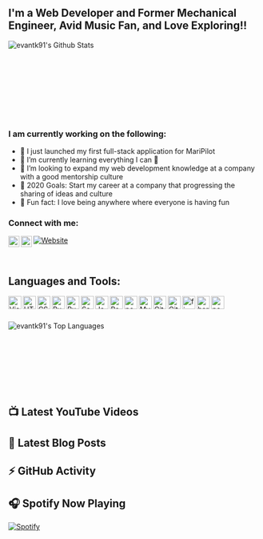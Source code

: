 ## I'm a  Web Developer and Former Mechanical Engineer, Avid Music Fan, and Love Exploring!!

<img align="left" alt="evantk91's Github Stats" src="https://github-readme-stats.vercel.app/api?username=evantk91&show_icons=true&hide_border=false&count_private=true&theme=vue" />

<br />
<br />
<br />
<br />
<br />
<br />
<br />
<br />
<br />

### I am currently working on the following:

- 🍤 I just launched my first full-stack application for MariPilot
- 🌱 I’m currently learning everything I can 🤣
- 💼 I’m looking to expand my web development knowledge at a company with a good mentorship culture
- 🥅 2020 Goals: Start my career at a company that progressing the sharing of ideas and culture
- 🙌 Fun fact: I love being anywhere where everyone is having fun

### Connect with me:

[<img align="left" alt="evantk91 | YouTube" width="22px" src="https://cdn.jsdelivr.net/npm/simple-icons@v3/icons/youtube.svg" />][youtube]
[<img align="left" alt="evantk91 | LinkedIn" width="22px" src="https://cdn.jsdelivr.net/npm/simple-icons@v3/icons/linkedin.svg" />][linkedin]
[![Website](https://img.shields.io/website?down_message=offline&label=evan-greer.co&up_message=online&url=https%3A%2F%2Fwww.evan-greer.co%2F)][website]

<br />

## Languages and Tools:

<img align="left" alt="Visual Studio Code" width="26px" src="https://cdn.jsdelivr.net/npm/simple-icons@3.3.0/icons/visualstudio.svg" />
<img align="left" alt="HTML5" width="26px" src="https://cdn.jsdelivr.net/npm/simple-icons@3.3.0/icons/html5.svg" />
<img align="left" alt="CSS3" width="26px" src="https://cdn.jsdelivr.net/npm/simple-icons@3.3.0/icons/css3.svg" />
<img align="left" alt="Ruby" width="26px" src="https://cdn.jsdelivr.net/npm/simple-icons@3.3.0/icons/ruby.svg" />
<img align="left" alt="RubyOnRails" width="26px" src="https://cdn.jsdelivr.net/npm/simple-icons@3.3.0/icons/rubyonrails.svg" />
<img align="left" alt="Sass" width="26px" src="https://cdn.jsdelivr.net/npm/simple-icons@3.3.0/icons/sass.svg" />
<img align="left" alt="JavaScript" width="26px" src="https://cdn.jsdelivr.net/npm/simple-icons@3.3.0/icons/javascript.svg" />
<img align="left" alt="React" width="26px" src="https://cdn.jsdelivr.net/npm/simple-icons@3.3.0/icons/react.svg" />
<img align="left" alt="postgresql" width="26px" src="https://cdn.jsdelivr.net/npm/simple-icons@3.3.0/icons/postgresql.svg" />
<img align="left" alt="MySQL" width="26px" src="https://cdn.jsdelivr.net/npm/simple-icons@3.3.0/icons/mysql.svg" />
<img align="left" alt="Git" width="26px" src="https://cdn.jsdelivr.net/npm/simple-icons@3.3.0/icons/git.svg" />
<img align="left" alt="Github" width="26px" src="https://cdn.jsdelivr.net/npm/simple-icons@3.3.0/icons/github.svg" />
<img align="left" alt="firebase" width="26px" src="https://cdn.jsdelivr.net/npm/simple-icons@3.3.0/icons/firebase.svg" />
<img align="left" alt="heroku" width="26px" src="https://cdn.jsdelivr.net/npm/simple-icons@3.3.0/icons/heroku.svg" />
<img align="left" alt="postman" width="26px" src="https://cdn.jsdelivr.net/npm/simple-icons@3.3.0/icons/postman.svg" />

<br />
<br />
<br />

<img align="left" alt="evantk91's Top Languages" src="https://github-readme-stats.evantk91.vercel.app/api/top-langs/?username=evantk91&layout=compact" />

<br />
<br />
<br />
<br />
<br />
<br />
<br />
<br />

## 📺 Latest YouTube Videos

<!-- YOUTUBE:START -->
<!-- YOUTUBE:END -->


## 📕 Latest Blog Posts

<!-- BLOG-POST-LIST:START -->
<!-- BLOG-POST-LIST:END -->

## :zap: GitHub Activity

<!-- START_SECTION:activity -->
<!-- END_SECTION:activity -->

## 🎧 Spotify Now Playing

[![Spotify](https://novatorem.evantk91.vercel.app/api/spotify)](https://open.spotify.com/user/1266565207)

</details>

[website]: https://www.evan-greer.co/
[youtube]: https://www.youtube.com/channel/UC5It7uQ6rctmgjaqjyiGCUw
[linkedin]: https://www.linkedin.com/in/evantkgreer/
[medium]: https://medium.com/etgreer91